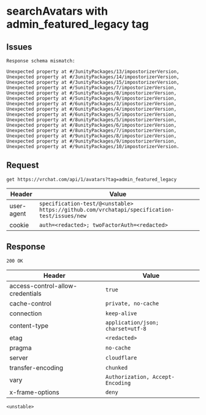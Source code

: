 # searchAvatars with admin_featured_legacy tag

## Issues
```
Response schema mismatch:

Unexpected property at #/3unityPackages/13/impostorizerVersion,
Unexpected property at #/3unityPackages/14/impostorizerVersion,
Unexpected property at #/3unityPackages/15/impostorizerVersion,
Unexpected property at #/5unityPackages/7/impostorizerVersion,
Unexpected property at #/5unityPackages/8/impostorizerVersion,
Unexpected property at #/5unityPackages/9/impostorizerVersion,
Unexpected property at #/6unityPackages/3/impostorizerVersion,
Unexpected property at #/6unityPackages/4/impostorizerVersion,
Unexpected property at #/6unityPackages/5/impostorizerVersion,
Unexpected property at #/8unityPackages/5/impostorizerVersion,
Unexpected property at #/8unityPackages/6/impostorizerVersion,
Unexpected property at #/8unityPackages/7/impostorizerVersion,
Unexpected property at #/9unityPackages/8/impostorizerVersion,
Unexpected property at #/9unityPackages/9/impostorizerVersion,
Unexpected property at #/9unityPackages/10/impostorizerVersion.
```

## Request
`get https://vrchat.com/api/1/avatars?tag=admin_featured_legacy`

| Header | Value |
| ------ | ----- |
| user-agent | `specification-test/@<unstable> https://github.com/vrchatapi/specification-test/issues/new` |
| cookie | `auth=<redacted>; twoFactorAuth=<redacted>` |


## Response
`200 OK`

| Header | Value |
| ------ | ----- |
| access-control-allow-credentials | `true` |
| cache-control | `private, no-cache` |
| connection | `keep-alive` |
| content-type | `application/json; charset=utf-8` |
| etag | `<redacted>` |
| pragma | `no-cache` |
| server | `cloudflare` |
| transfer-encoding | `chunked` |
| vary | `Authorization, Accept-Encoding` |
| x-frame-options | `deny` |

```jsonc
<unstable>
```
